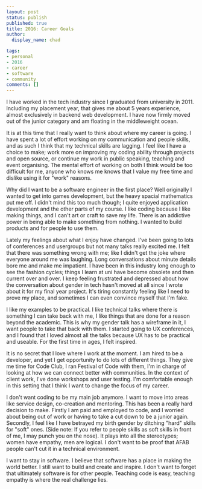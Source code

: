 ```yaml
---
layout: post
status: publish
published: true
title: 2016: Career Goals
author:
  display_name: chad

tags:
- personal
- 2016
- career
- software
- community
comments: []
---
```

I have worked in the tech industry since I graduated from university in 2011. Including my placement year, that gives me about 5 years experience, almost exclusively in backend web development. I have now firmly moved out of the junior category and am floating in the middleweight ocean. 

<!-- more -->

It is at this time that I really want to think about where my career is going. I have spent a lot of effort working on my communication and people skills, and as such I think that my technical skills are lagging. I feel like I have a choice to make; work more on improving my coding ability through projects and open source, or continue my work in public speaking, teaching and event organising. The mental effort of working on both I think would be too difficult for me, anyone who knows me knows that I value my free time and dislike using it for "work" reasons. 

Why did I want to be a software engineer in the first place? Well originally I wanted to get into games development, but the heavy spacial mathematics put me off. I didn't mind this too much though; I quite enjoyed application development and the other parts of my course. I like coding because I like making things, and I can't art or craft to save my life. There is an addictive power in being able to make something from nothing. I wanted to build products and for people to use them.

Lately my feelings about what I enjoy have changed. I've been going to lots of conferences and usergroups but not many talks really excited me. I felt that there was something wrong with me; like I didn't get the joke where everyone around me was laughing. Long conversations about minute details bore me and make me impatient. I have been in this industry long enough to see the fashion cycles; things I learn at uni have become obsolete and then current over and over. I keep feeling frustrated and depressed about how the conversation about gender in tech hasn't moved at all since I wrote about it for my final year project. It's tiring constantly feeling like I need to prove my place, and sometimes I can even convince myself that I'm fake. 

I like my examples to be practical. I like technical talks where there is something I can take back with me, I like things that are done for a reason beyond the academic. This is why my gender talk has a wireframe in it, I want people to take that back with them. I started going to UX conferences, and I found that I loved almost all the talks because UX has to be practical and useable. For the first time in ages, I felt inspired. 

It is no secret that I love where I work at the moment. I am hired to be a developer, and yet I get opportunity to do lots of different things. They give me time for Code Club, I ran Festival of Code with them, I'm in charge of looking at how we can connect better with communities. In the context of client work, I've done workshops and user testing. I'm comfortable enough in this setting that I think I want to change the focus of my career.

I don't want coding to be my main job anymore. I want to move into areas like service design, co-creation and mentoring. This has been a really hard decision to make. Firstly I am paid and employed to code, and I worried about being out of work or having to take a cut down to be a junior again.  Secondly, I feel like I have betrayed my birth gender by ditching "hard" skills for "soft" ones. (Side note: If you refer to people skills as soft skills in front of me, I may punch you on the nose). It plays into all the stereotypes; women have empathy, men are logical. I don't want to be proof that AFAB people can't cut it in a technical environment.

I want to stay in software. I believe that software has a place in making the world better. I still want to build and create and inspire. I don't want to forget that ultimately software is for other people. Teaching code is easy, teaching empathy is where the real challenge lies.
